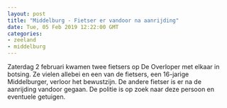 ```yaml
---
layout: post
title: "Middelburg - Fietser er vandoor na aanrijding"
date: Tue, 05 Feb 2019 12:22:00 GMT
categories: 
- zeeland 
- middelburg 
---
```


Zaterdag 2 februari kwamen twee fietsers op De Overloper met elkaar in botsing. Ze vielen allebei en een van de fietsers, een 16-jarige Middelburger, verloor het bewustzijn. De andere fietser is er na de aanrijding vandoor gegaan. De politie is op zoek naar deze persoon en eventuele getuigen.
